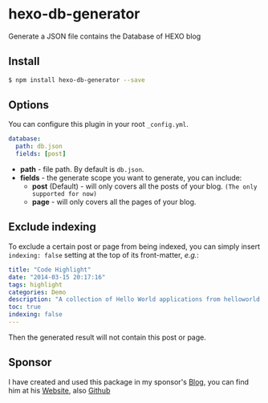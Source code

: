 # hexo-db-generator
Generate a JSON file contains the Database of HEXO blog

## Install

``` bash
$ npm install hexo-db-generator --save
```

## Options

You can configure this plugin in your root `_config.yml`.

``` yaml
database:
  path: db.json
  fields: [post]
```

- **path** - file path. By default is `db.json`.
- **fields** - the generate scope you want to generate, you can include:
  * **post** (Default) - will only covers all the posts of your blog. `(The only supported for now)`
  * **page** - will only covers all the pages of your blog.

## Exclude indexing

To exclude a certain post or page from being indexed, you can simply insert `indexing: false` setting at the top of its front-matter, *e.g.*:

```yml
title: "Code Highlight"
date: "2014-03-15 20:17:16"
tags: highlight
categories: Demo
description: "A collection of Hello World applications from helloworld.org."
toc: true
indexing: false
---
```

Then the generated result will not contain this post or page.

## Sponsor
I have created and used this package in my sponsor's [Blog](https://blog.richiebartlett.com/), you can find him at his [Website](https://richiebartlett.com/), also [Github](https://github.com/lorezyra)